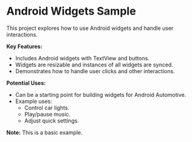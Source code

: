 # Android Widgets Sample

This project explores how to use Android widgets and handle user interactions. 

**Key Features:**

* Includes Android widgets with TextView and buttons.
* Widgets are resizable and instances of all widgets are synced.
* Demonstrates how to handle user clicks and other interactions. 

**Potential Uses:**

* Can be a starting point for building widgets for Android Automotive.
* Example uses:
    * Control car lights.
    * Play/pause music.
    * Adjust quick settings.

**Note:** This is a basic example.
